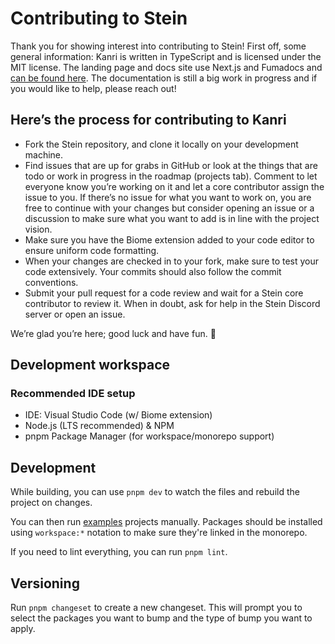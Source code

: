 # Contributing to Stein
Thank you for showing interest into contributing to Stein! First off, some general information:
Kanri is written in TypeScript and is licensed under the MIT license. The landing page and docs site use Next.js and Fumadocs and [can be found here](https://stein.js.org). The documentation is still a big work in progress and if you would like to help, please reach out!


## Here’s the process for contributing to Kanri
* Fork the Stein repository, and clone it locally on your development machine.
* Find issues that are up for grabs in GitHub or look at the things that are todo or work in progress in the roadmap (projects tab). Comment to let everyone know you’re working on it and let a core contributor assign the issue to you. If there’s no issue for what you want to work on, you are free to continue with your changes but consider opening an issue or a discussion to make sure what you want to add is in line with the project vision.
* Make sure you have the Biome extension added to your code editor to ensure uniform code formatting.
* When your changes are checked in to your fork, make sure to test your code extensively. Your commits should also follow the commit conventions.
* Submit your pull request for a code review and wait for a Stein core contributor to review it. When in doubt, ask for help in the Stein Discord server or open an issue.

We’re glad you’re here; good luck and have fun. 🤍

## Development workspace
### Recommended IDE setup
* IDE: Visual Studio Code (w/ Biome extension)
* Node.js (LTS recommended) & NPM
* pnpm Package Manager (for workspace/monorepo support)

## Development

While building, you can use `pnpm dev` to watch the files and rebuild the project on changes.

You can then run [examples](./examples/) projects manually. Packages should be installed using `workspace:*` notation to make sure they're linked in the monorepo.

If you need to lint everything, you can run `pnpm lint`.

## Versioning

Run `pnpm changeset` to create a new changeset. This will prompt you to select the packages you want to bump and the type of bump you want to apply.
```